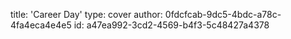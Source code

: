 title: 'Career Day'
type: cover
author: 0fdcfcab-9dc5-4bdc-a78c-4fa4eca4e4e5
id: a47ea992-3cd2-4569-b4f3-5c48427a4378
